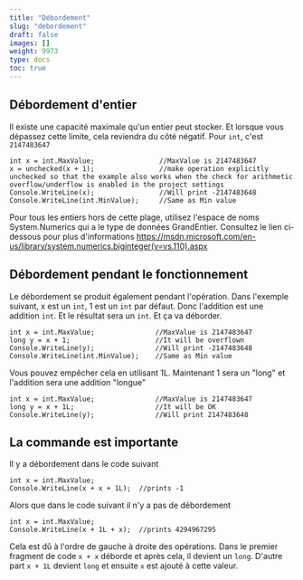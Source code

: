 ```yaml
---
title: "Débordement"
slug: "debordement"
draft: false
images: []
weight: 9973
type: docs
toc: true
---
```


## Débordement d'entier
Il existe une capacité maximale qu'un entier peut stocker. Et lorsque vous dépassez cette limite, cela reviendra du côté négatif. Pour `int`, c'est `2147483647`

    int x = int.MaxValue;                //MaxValue is 2147483647
    x = unchecked(x + 1);                //make operation explicitly unchecked so that the example also works when the check for arithmetic overflow/underflow is enabled in the project settings 
    Console.WriteLine(x);                //Will print -2147483648
    Console.WriteLine(int.MinValue);     //Same as Min value

Pour tous les entiers hors de cette plage, utilisez l'espace de noms System.Numerics qui a le type de données
GrandEntier. Consultez le lien ci-dessous pour plus d'informations https://msdn.microsoft.com/en-us/library/system.numerics.biginteger(v=vs.110).aspx

## Débordement pendant le fonctionnement
Le débordement se produit également pendant l'opération. Dans l'exemple suivant, x est un `int`, 1 est un `int` par défaut. Donc l'addition est une addition `int`. Et le résultat sera un `int`. Et ça va déborder.

    int x = int.MaxValue;               //MaxValue is 2147483647
    long y = x + 1;                     //It will be overflown
    Console.WriteLine(y);               //Will print -2147483648
    Console.WriteLine(int.MinValue);    //Same as Min value

Vous pouvez empêcher cela en utilisant 1L. Maintenant 1 sera un "long" et l'addition sera une addition "longue"

    int x = int.MaxValue;               //MaxValue is 2147483647
    long y = x + 1L;                    //It will be OK
    Console.WriteLine(y);               //Will print 2147483648


## La commande est importante
Il y a débordement dans le code suivant

    int x = int.MaxValue;
    Console.WriteLine(x + x + 1L);  //prints -1

Alors que dans le code suivant il n'y a pas de débordement

    int x = int.MaxValue;
    Console.WriteLine(x + 1L + x);  //prints 4294967295

Cela est dû à l'ordre de gauche à droite des opérations. Dans le premier fragment de code `x + x` déborde et après cela, il devient un `long`. D'autre part `x + 1L` devient `long` et ensuite `x` est ajouté à cette valeur.


